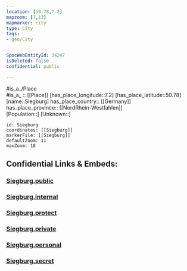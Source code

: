 ```yaml
---
location: [50.78,7.2] 
mapzoom: [7,12] 
mapmarker: city 
type: City
tags:
- geo/City


SpocWebEntityId: 34247
isDeleted: false
confidential: public

---
```

#is_a_/Place  
#is_a_ :: [[Place]] 
[has_place_longitude::7.2] 
[has_place_latitude::50.78] 
[name::Siegburg] 
has_place_country:: [[Germany]]  
has_place_province:: [[NordRhein-Westfahlen]]  
[Population::] 
[Unknown::] 


```leaflet
id: Siegburg
coordinates: [[Siegburg]] 
markerFile: [[Siegburg]] 
defaultZoom: 11 
maxZoom: 18
```


## Confidential Links & Embeds: 

### [Siegburg.public](/_public/\Earth\Continent\Europe\Europe~Central\Germany\Germany~West\Nordrhein-Westfalen\counties~NW\Rhein-Sieg-Kreis\cities~Rhein-SiegSiegburg.public.md) 

### [Siegburg.internal](/_internal/\Earth\Continent\Europe\Europe~Central\Germany\Germany~West\Nordrhein-Westfalen\counties~NW\Rhein-Sieg-Kreis\cities~Rhein-SiegSiegburg.internal.md) 

### [Siegburg.protect](/_protect/\Earth\Continent\Europe\Europe~Central\Germany\Germany~West\Nordrhein-Westfalen\counties~NW\Rhein-Sieg-Kreis\cities~Rhein-SiegSiegburg.protect.md) 

### [Siegburg.private](/_private/\Earth\Continent\Europe\Europe~Central\Germany\Germany~West\Nordrhein-Westfalen\counties~NW\Rhein-Sieg-Kreis\cities~Rhein-SiegSiegburg.private.md) 

### [Siegburg.personal](/_personal/\Earth\Continent\Europe\Europe~Central\Germany\Germany~West\Nordrhein-Westfalen\counties~NW\Rhein-Sieg-Kreis\cities~Rhein-SiegSiegburg.personal.md) 

### [Siegburg.secret](/_secret/\Earth\Continent\Europe\Europe~Central\Germany\Germany~West\Nordrhein-Westfalen\counties~NW\Rhein-Sieg-Kreis\cities~Rhein-SiegSiegburg.secret.md)

